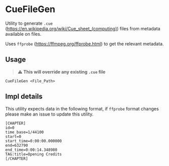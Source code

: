 # CueFileGen

Utility to generate `.cue` (https://en.wikipedia.org/wiki/Cue_sheet_(computing)) files from metadata available on files.

Uses `ffprobe` (https://ffmpeg.org/ffprobe.html) to get the relevant metadata.

## Usage
> __:warning: This will override any existing `.cue` file__
```
CueFileGen <File_Path>
```

## Impl details
This utility expects data in the following format, if `ffprobe` format changes please make an issue to update this utility.

```
[CHAPTER]
id=0
time_base=1/44100 
start=0
start_time=0:00:00.000000
end=632790
end_time=0:00:14.348980
TAG:title=Opening Credits
[/CHAPTER]
```